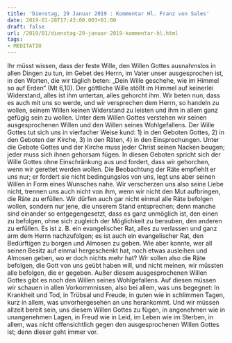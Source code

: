 ```yaml
---
title: 'Dienstag, 29 Januar 2019 : Kommentar Hl. Franz von Sales'
date: 2019-01-28T17:43:00.003+01:00
draft: false
url: /2019/01/dienstag-29-januar-2019-kommentar-hl.html
tags: 
- MEDITATIO
---
```


Ihr müsst wissen, dass der feste Wille, den Willen Gottes ausnahmslos in allen Dingen zu tun, im Gebet des Herrn, im Vater unser ausgesprochen ist, in den Worten, die wir täglich beten: „Dein Wille geschehe, wie im Himmel so auf Erden“ (Mt 6,10). Der göttliche Wille stößt im Himmel auf keinerlei Widerstand, alles ist ihm untertan, alles gehorcht ihm. Wir beten nun, dass es auch mit uns so werde, und wir versprechen dem Herrn, so handeln zu wollen, seinem Willen keinen Widerstand zu leisten und ihm in allem ganz gefügig sein zu wollen. Unter dem Willen Gottes verstehen wir seinen ausgesprochenen Willen und den Willen seines Wohlgefallens. Der Wille Gottes tut sich uns in vierfacher Weise kund: 1) in den Geboten Gottes, 2) in den Geboten der Kirche, 3) in den Räten, 4) in den Einsprechungen. Unter die Gebote Gottes und der Kirche muss jeder Christ seinen Nacken beugen; jeder muss sich ihnen gehorsam fügen. In diesen Geboten spricht sich der Wille Gottes ohne Einschränkung aus und fordert, dass wir gehorchen, wenn wir gerettet werden wollen. Die Beobachtung der Räte empfiehlt er uns nur; er fordert sie nicht bedingungslos von uns, legt uns aber seinen Willen in Form eines Wunsches nahe. Wir verscherzen uns also seine Liebe nicht, trennen uns auch nicht von ihm, wenn wir nicht den Mut aufbringen, die Räte zu erfüllen. Wir dürfen auch gar nicht einmal alle Räte befolgen wollen, sondern nur jene, die unserem Stand entsprechen; denn manche sind einander so entgegengesetzt, dass es ganz unmöglich ist, den einen zu befolgen, ohne sich zugleich der Möglichkeit zu berauben, den anderen zu erfüllen. Es ist z. B. ein evangelischer Rat, alles zu verlassen und ganz arm dem Herrn nachzufolgen; es ist auch ein evangelischer Rat, den Bedürftigen zu borgen und Almosen zu geben. Wie aber konnte, wer all seinen Besitz auf einmal hergeschenkt hat, noch etwas ausleihen und Almosen geben, wo er doch nichts mehr hat? Wir sollen also die Räte befolgen, die Gott von uns geübt haben will, und nicht meinen, wir müssten alle befolgen, die er gegeben. Außer diesem ausgesprochenen Willen Gottes gibt es noch den Willen seines Wohlgefallens. Auf diesen müssen wir schauen in allen Vorkommnissen, also bei allem, was uns begegnet: In Krankheit und Tod, in Trübsal und Freude, in guten wie in schlimmen Tagen, kurz in allem, was unvorhergesehen an uns herankommt. Und wir müssen allzeit bereit sein, uns diesem Willen Gottes zu fügen, in angenehmen wie in unangenehmen Lagen, in Freud wie in Leid, im Leben wie im Sterben, in allem, was nicht offensichtlich gegen den ausgesprochenen Willen Gottes ist; denn dieser geht immer vor.